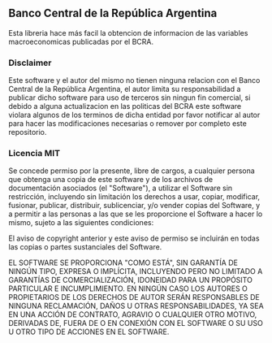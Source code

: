 ## Banco Central de la República Argentina

Esta libreria hace más facil la obtencion de informacion de las variables macroeconomicas publicadas por el BCRA.


### Disclaimer

Este software y el autor del mismo no tienen ninguna relacion con el Banco Central de la República Argentina, el autor limita su responsabilidad a publicar dicho software para uso de terceros sin ningun fin comercial, si debido a alguna actualizacion en las politicas del BCRA este software violara algunos de los terminos de dicha entidad por favor notificar al autor para hacer las modificaciones necesarias o remover por completo este repositorio.

### Licencia MIT

Se concede permiso por la presente, libre de cargos, a cualquier persona que obtenga una copia de este software y de los archivos de documentación asociados (el "Software"), a utilizar el Software sin restricción, incluyendo sin limitación los derechos a usar, copiar, modificar, fusionar, publicar, distribuir, sublicenciar, y/o vender copias del Software, y a permitir a las personas a las que se les proporcione el Software a hacer lo mismo, sujeto a las siguientes condiciones:

El aviso de copyright anterior y este aviso de permiso se incluirán en todas las copias o partes sustanciales del Software.

EL SOFTWARE SE PROPORCIONA "COMO ESTÁ", SIN GARANTÍA DE NINGÚN TIPO, EXPRESA O IMPLÍCITA, INCLUYENDO PERO NO LIMITADO A GARANTÍAS DE COMERCIALIZACIÓN, IDONEIDAD PARA UN PROPÓSITO PARTICULAR E INCUMPLIMIENTO. EN NINGÚN CASO LOS AUTORES O PROPIETARIOS DE LOS DERECHOS DE AUTOR SERÁN RESPONSABLES DE NINGUNA RECLAMACIÓN, DAÑOS U OTRAS RESPONSABILIDADES, YA SEA EN UNA ACCIÓN DE CONTRATO, AGRAVIO O CUALQUIER OTRO MOTIVO, DERIVADAS DE, FUERA DE O EN CONEXIÓN CON EL SOFTWARE O SU USO U OTRO TIPO DE ACCIONES EN EL SOFTWARE.